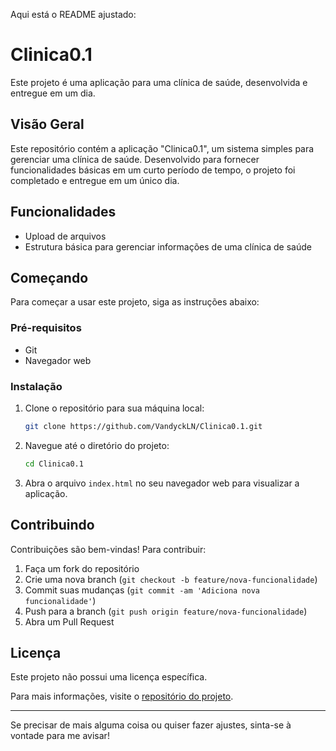 Aqui está o README ajustado:

# Clinica0.1

Este projeto é uma aplicação para uma clínica de saúde, desenvolvida e entregue em um dia.

## Visão Geral

Este repositório contém a aplicação "Clinica0.1", um sistema simples para gerenciar uma clínica de saúde. Desenvolvido para fornecer funcionalidades básicas em um curto período de tempo, o projeto foi completado e entregue em um único dia.

## Funcionalidades

- Upload de arquivos
- Estrutura básica para gerenciar informações de uma clínica de saúde

## Começando

Para começar a usar este projeto, siga as instruções abaixo:

### Pré-requisitos

- Git
- Navegador web

### Instalação

1. Clone o repositório para sua máquina local:
   ```bash
   git clone https://github.com/VandyckLN/Clinica0.1.git
   ```

2. Navegue até o diretório do projeto:
   ```bash
   cd Clinica0.1
   ```

3. Abra o arquivo `index.html` no seu navegador web para visualizar a aplicação.

## Contribuindo

Contribuições são bem-vindas! Para contribuir:

1. Faça um fork do repositório
2. Crie uma nova branch (`git checkout -b feature/nova-funcionalidade`)
3. Commit suas mudanças (`git commit -am 'Adiciona nova funcionalidade'`)
4. Push para a branch (`git push origin feature/nova-funcionalidade`)
5. Abra um Pull Request

## Licença

Este projeto não possui uma licença específica.

Para mais informações, visite o [repositório do projeto](https://github.com/VandyckLN/Clinica0.1).

---

Se precisar de mais alguma coisa ou quiser fazer ajustes, sinta-se à vontade para me avisar!
